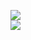 [![](https://img.shields.io/badge/Made%20With-Github%20Spray-lightgrey.svg?style=for-the-badge&logo=github)](https://github.com/Annihil/github-spray#26245)  
[![](https://i.imgur.com/2DrTn0Z.gif)](https://github.com/Annihil/github-spray)